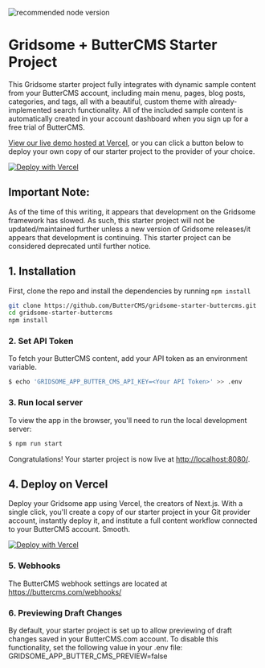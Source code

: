 ![recommended node version](https://img.shields.io/badge/node-v16-green)

# Gridsome + ButterCMS Starter Project

This Gridsome starter project fully integrates with dynamic sample content from your ButterCMS account, including main menu, pages, blog posts, categories, and tags, all with a beautiful, custom theme with already-implemented search functionality. All of the included sample content is automatically created in your account dashboard when you sign up for a free trial of ButterCMS.

[View our live demo hosted at Vercel](https://gridsome-starter-buttercms.vercel.app/), or you can click a button below to deploy your own copy of our starter
project to the provider of your choice.

[![Deploy with Vercel](https://vercel.com/button)](https://vercel.com/new/clone?repository-url=https%3A%2F%2Fgithub.com%2FButterCMS%2Fgridsome-starter-buttercms&env=GRIDSOME_APP_BUTTER_CMS_API_KEY&envDescription=Your%20ButterCMS%20API%20Token&envLink=https%3A%2F%2Fbuttercms.com%2Fsettings%2F&project-name=gridsome-starter-buttercms&repo-name=gridsome-starter-buttercms&redirect-url=https%3A%2F%2Fbuttercms.com%2Fonboarding%2Fvercel-starter-deploy-callback%2F&production-deploy-hook=Deploy%20Triggered%20from%20ButterCMS&demo-title=ButterCMS%20Gridsome%20Starter&demo-description=Fully%20integrated%20with%20your%20ButterCMS%20account&demo-url=https%3A%2F%2Fgridsome-starter-buttercms-demo.vercel.app%2F&demo-image=https://cdn.buttercms.com/r0tGK8xFRti2iRKBJ0eY&repository-name=gridsome-starter-buttercms) 

## Important Note: 

As of the time of this writing, it appears that development on the Gridsome framework has slowed. As such, this starter project will not be updated/maintained further unless a new version of Gridsome releases/it appears that development is continuing. This starter project can be considered deprecated until further notice.

## 1. Installation

First, clone the repo and install the dependencies by running `npm install`

```bash
git clone https://github.com/ButterCMS/gridsome-starter-buttercms.git
cd gridsome-starter-buttercms
npm install
```

### 2. Set API Token

To fetch your ButterCMS content, add your API token as an environment variable.

```bash
$ echo 'GRIDSOME_APP_BUTTER_CMS_API_KEY=<Your API Token>' >> .env
```

### 3. Run local server

To view the app in the browser, you'll need to run the local development server:

```bash
$ npm run start
```

Congratulations! Your starter project is now live at [http://localhost:8080/](http://localhost:8080/).

## 4. Deploy on Vercel

Deploy your Gridsome app using Vercel, the creators of Next.js. With a single click, you'll create a copy of our starter project in your Git provider account, instantly deploy it, and institute a full content workflow connected to your ButterCMS account. Smooth.

[![Deploy with Vercel](https://vercel.com/button)](https://vercel.com/new/clone?repository-url=https%3A%2F%2Fgithub.com%2FButterCMS%2Fgridsome-starter-buttercms&env=GRIDSOME_APP_BUTTER_CMS_API_KEY&envDescription=Your%20ButterCMS%20API%20Token&envLink=https%3A%2F%2Fbuttercms.com%2Fsettings%2F&project-name=gridsome-starter-buttercms&repo-name=gridsome-starter-buttercms&redirect-url=https%3A%2F%2Fbuttercms.com%2Fonboarding%2Fvercel-starter-deploy-callback%2F&production-deploy-hook=Deploy%20Triggered%20from%20ButterCMS&demo-title=ButterCMS%20Gridsome%20Starter&demo-description=Fully%20integrated%20with%20your%20ButterCMS%20account&demo-url=https%3A%2F%2Fgridsome-starter-buttercms-demo.vercel.app%2F&demo-image=https://cdn.buttercms.com/r0tGK8xFRti2iRKBJ0eY&repository-name=gridsome-starter-buttercms) 

### 5. Webhooks

The ButterCMS webhook settings are located at https://buttercms.com/webhooks/

### 6. Previewing Draft Changes

By default, your starter project is set up to allow previewing of draft changes saved in your ButterCMS.com account. To disable this functionality, set the following value in your .env file: GRIDSOME_APP_BUTTER_CMS_PREVIEW=false
